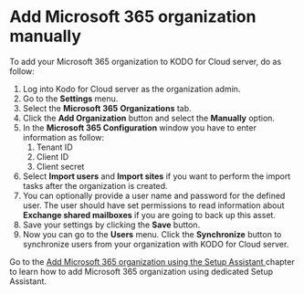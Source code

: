 # Add Microsoft 365 organization manually

To add your Microsoft 365 organization to KODO for Cloud server, do as follow:

1. Log into Kodo for Cloud server as the organization admin.
2. Go to the **Settings** menu.
3. Select the **Microsoft 365** **Organizations** tab.
4. Click the **Add Organization** button and select the **Manually** option.
5. In the **Microsoft 365 Configuration** window you have to enter information as follow:
   1. Tenant ID
   2. Client ID
   3. Client secret
6. Select **Import users** and **Import sites** if you want to perform the import tasks after the organization is created.
7. You can optionally provide a user name and password for the defined user. The user should have set permissions to read information about **Exchange shared mailboxes** if you are going to back up this asset. 
8. Save your settings by clicking the **Save** button.
9. Now you can go to the **Users** menu. Click the **Synchronize** button to synchronize users from your organization with KODO for Cloud server. 

Go to the [Add Microsoft 365 organization using the Setup Assistant ](https://storware.gitbook.io/kodo-for-cloud-office365/administration/kodo-organization-admin-guide/settings/microsoft-365-organizations/add-microsoft-365-organization-using-setup-assistant)chapter to learn how to add Microsoft 365 organization using dedicated Setup Assistant.


